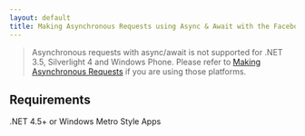 ```yaml
---
layout: default
title: Making Asynchronous Requests using Async & Await with the Facebook C# SDK
---
```


> Asynchronous requests with async/await is not supported for .NET 3.5, Silverlight 4 and Windows Phone. Please refer to [Making Asynchronous Requests](Making-Asynchronous-Requests) if you are using those platforms.

## Requirements
.NET 4.5+ or Windows Metro Style Apps